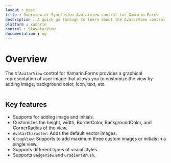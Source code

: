 ```yaml
---
layout : post
title : Overview of Syncfusion Avatarview control for Xamarin.Forms
description : A quick go through to learn about the AvatarView control and the key features available in it. 
platform : xamarin
control : SfAvatarView
documentation : ug
---
```


# Overview

The `SfAvatarView` control for Xamarin.Forms provides a graphical representation of user image that allows you to customize the view by adding image, background color, icon, text, etc.

![]()

## Key features

* Supports for adding image and initials.
* Customizes the height, width, BorderColor, BackgroundColor, and CornerRadius of the view.
* `AvatarCharacter`: Adds the default vector images.
* `GroupView`: Supports to add maximum three custom images or initials in a single view.
* Supports different types of visual styles. 
* Supports `BadgeView` and `GradientBrush`.

